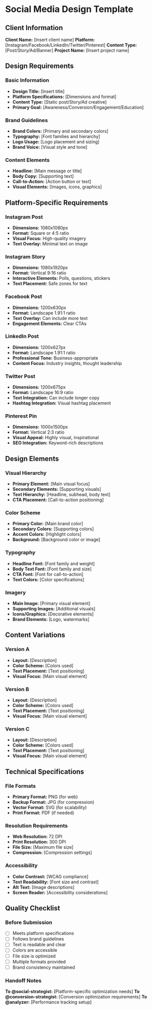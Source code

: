 # Social Media Design Template

## Client Information
**Client Name:** [Insert client name]
**Platform:** [Instagram/Facebook/LinkedIn/Twitter/Pinterest]
**Content Type:** [Post/Story/Ad/Banner]
**Project Name:** [Insert project name]

## Design Requirements

### Basic Information
- **Design Title:** [Insert title]
- **Platform Specifications:** [Dimensions and format]
- **Content Type:** [Static post/Story/Ad creative]
- **Primary Goal:** [Awareness/Conversion/Engagement/Education]

### Brand Guidelines
- **Brand Colors:** [Primary and secondary colors]
- **Typography:** [Font families and hierarchy]
- **Logo Usage:** [Logo placement and sizing]
- **Brand Voice:** [Visual style and tone]

### Content Elements
- **Headline:** [Main message or title]
- **Body Copy:** [Supporting text]
- **Call-to-Action:** [Action button or text]
- **Visual Elements:** [Images, icons, graphics]

## Platform-Specific Requirements

### Instagram Post
- **Dimensions:** 1080x1080px
- **Format:** Square or 4:5 ratio
- **Visual Focus:** High-quality imagery
- **Text Overlay:** Minimal text on image

### Instagram Story
- **Dimensions:** 1080x1920px
- **Format:** Vertical 9:16 ratio
- **Interactive Elements:** Polls, questions, stickers
- **Text Placement:** Safe zones for text

### Facebook Post
- **Dimensions:** 1200x630px
- **Format:** Landscape 1.91:1 ratio
- **Text Overlay:** Can include more text
- **Engagement Elements:** Clear CTAs

### LinkedIn Post
- **Dimensions:** 1200x627px
- **Format:** Landscape 1.91:1 ratio
- **Professional Tone:** Business-appropriate
- **Content Focus:** Industry insights, thought leadership

### Twitter Post
- **Dimensions:** 1200x675px
- **Format:** Landscape 16:9 ratio
- **Text Integration:** Can include longer copy
- **Hashtag Integration:** Visual hashtag placement

### Pinterest Pin
- **Dimensions:** 1000x1500px
- **Format:** Vertical 2:3 ratio
- **Visual Appeal:** Highly visual, inspirational
- **SEO Integration:** Keyword-rich descriptions

## Design Elements

### Visual Hierarchy
- **Primary Element:** [Main visual focus]
- **Secondary Elements:** [Supporting visuals]
- **Text Hierarchy:** [Headline, subhead, body text]
- **CTA Placement:** [Call-to-action positioning]

### Color Scheme
- **Primary Color:** [Main brand color]
- **Secondary Colors:** [Supporting colors]
- **Accent Colors:** [Highlight colors]
- **Background:** [Background color or image]

### Typography
- **Headline Font:** [Font family and weight]
- **Body Text Font:** [Font family and size]
- **CTA Font:** [Font for call-to-action]
- **Text Colors:** [Color specifications]

### Imagery
- **Main Image:** [Primary visual element]
- **Supporting Images:** [Additional visuals]
- **Icons/Graphics:** [Decorative elements]
- **Brand Elements:** [Logo, watermarks]

## Content Variations

### Version A
- **Layout:** [Description]
- **Color Scheme:** [Colors used]
- **Text Placement:** [Text positioning]
- **Visual Focus:** [Main visual element]

### Version B
- **Layout:** [Description]
- **Color Scheme:** [Colors used]
- **Text Placement:** [Text positioning]
- **Visual Focus:** [Main visual element]

### Version C
- **Layout:** [Description]
- **Color Scheme:** [Colors used]
- **Text Placement:** [Text positioning]
- **Visual Focus:** [Main visual element]

## Technical Specifications

### File Formats
- **Primary Format:** PNG (for web)
- **Backup Format:** JPG (for compression)
- **Vector Format:** SVG (for scalability)
- **Print Format:** PDF (if needed)

### Resolution Requirements
- **Web Resolution:** 72 DPI
- **Print Resolution:** 300 DPI
- **File Size:** [Maximum file size]
- **Compression:** [Compression settings]

### Accessibility
- **Color Contrast:** [WCAG compliance]
- **Text Readability:** [Font size and contrast]
- **Alt Text:** [Image descriptions]
- **Screen Reader:** [Accessibility considerations]

## Quality Checklist

### Before Submission
- [ ] Meets platform specifications
- [ ] Follows brand guidelines
- [ ] Text is readable and clear
- [ ] Colors are accessible
- [ ] File size is optimized
- [ ] Multiple formats provided
- [ ] Brand consistency maintained

### Handoff Notes
**To @social-strategist:** [Platform-specific optimization needs]
**To @conversion-strategist:** [Conversion optimization requirements]
**To @analyzer:** [Performance tracking setup]
